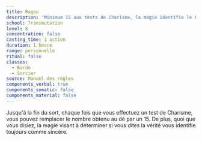 ```yaml
---
title: Bagou
description: 'Minimum 15 aux tests de Charisme, la magie identifie le PJ comme sincère.'
school: Transmutation
level: 8
concentration: false
casting_time: 1 action
duration: 1 heure
range: personnelle
ritual: false
classes:
  - Barde
  - Sorcier
source: Manuel des règles
components_verbal: true
components_somatic: false
components_material: false
---
```

Jusqu'à la fin du sort, chaque fois que vous effectuez un test de Charisme, vous pouvez remplacer le nombre obtenu au dé par un 15. De plus, quoi que vous disiez, la magie visant à déterminer si vous dites la vérité vous identifie toujours comme sincère.
